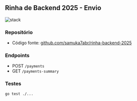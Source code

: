 ## Rinha de Backend 2025 - Envio

![stack](https://skillicons.dev/icons?i=go,docker,nginx,postgres,redis,linux)

### Repositório
- Código fonte: [github.com/samuka7abr/rinha-backend-2025](https://github.com/samuka7abr/rinha-backend-2025)

### Endpoints
- POST `/payments`
- GET `/payments-summary`


### Testes
```bash
go test ./...
```
